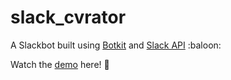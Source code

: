 # slack_cvrator

A Slackbot built using [Botkit](https://github.com/howdyai/botkit) and [Slack API](https://api.slack.com) :baloon:

Watch the [demo](http://g.recordit.co/M9tZQtC1KP.gif) here! :eyes:
